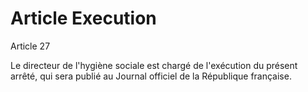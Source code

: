 # Article Execution

Article 27

Le directeur de l'hygiène sociale est chargé de l'exécution du présent arrêté, qui sera publié au Journal officiel de la République française.
